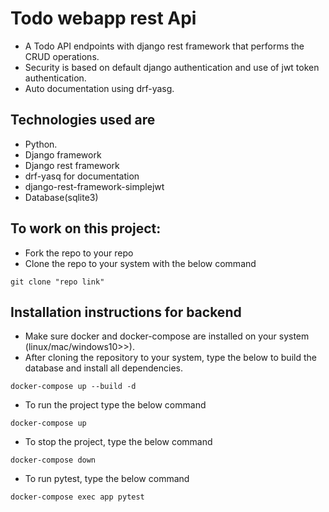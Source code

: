 # Todo webapp rest Api
- A Todo API endpoints with django rest framework that performs the CRUD operations.
- Security is based on default django authentication and use of jwt token authentication.
- Auto documentation using drf-yasg.

## Technologies used are

- Python.
- Django framework
- Django rest framework
- drf-yasq for documentation
- django-rest-framework-simplejwt
- Database(sqlite3)


## To work on this project:

- Fork the repo to your repo
- Clone the repo to your system with the below command
```
git clone "repo link"
```

## Installation instructions for backend

- Make sure docker and docker-compose are installed on your system (linux/mac/windows10>>).
- After cloning the repository to your system, type the below to build the database and install all dependencies.
```
docker-compose up --build -d
```
- To run the project type the below command
```
docker-compose up
```
- To stop the project, type the below command
```
docker-compose down
```
- To run pytest, type the below command
```
docker-compose exec app pytest
```
